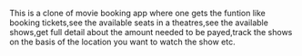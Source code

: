 This is a clone of movie booking app where one gets the funtion like booking tickets,see the available seats in a theatres,see the available shows,get full detail about the amount needed to be payed,track the shows on the basis of the location you want to watch the show etc.
